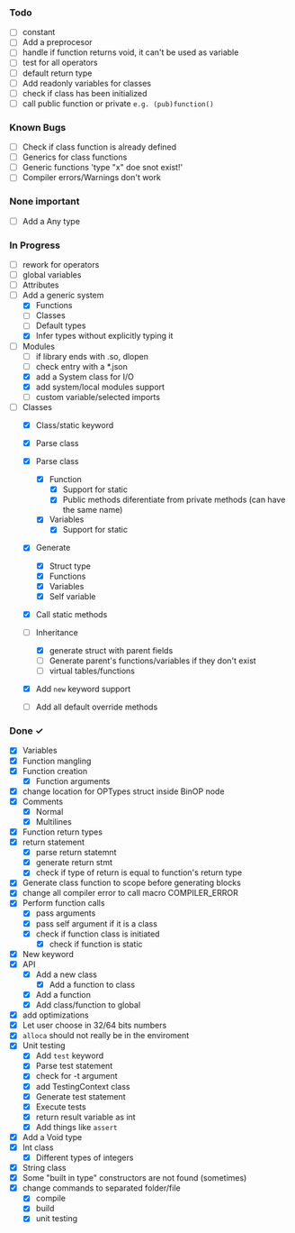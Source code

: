 ### Todo

- [ ] constant
- [ ] Add a preprocesor
- [ ] handle if function returns void, it can't be used as variable
- [ ] test for all operators
- [ ] default return type
- [ ] Add readonly variables for classes
- [ ] check if class has been initialized
- [ ] call public function or private `e.g. (pub)function()`

### Known Bugs

- [ ] Check if class function is already defined
- [ ] Generics for class functions
- [ ] Generic functions 'type "x" doe snot exist!'
- [ ] Compiler errors/Warnings don't work

### None important
- [ ] Add a Any type

### In Progress

- [ ] rework for operators
- [ ] global variables
- [ ] Attributes
- [ ] Add a generic system
    - [x] Functions
    - [ ] Classes
    - [ ] Default types
    - [x] Infer types without explicitly typing it
- [ ] Modules
    - [ ] if library ends with .so, dlopen
    - [ ] check entry with a *.json
    - [x] add a System class for I/O
    - [x] add system/local modules support
    - [ ] custom variable/selected imports
- [ ] Classes
    - [x] Class/static keyword
    - [x] Parse class
    - [x] Parse class
        - [x] Function
            - [x] Support for static
            - [x] Public methods diferentiate from private methods (can have the same name)
        - [x] Variables
            - [x] Support for static
    - [x] Generate
        - [x] Struct type
        - [x] Functions
        - [x] Variables
        - [x] Self variable
    - [x] Call static methods
    - [ ] Inheritance
        - [x] generate struct with parent fields
        - [ ] Generate parent's functions/variables if they don't exist
        - [ ] virtual tables/functions
    - [x] Add `new` keyword support
    - [ ] Add all default override methods


### Done ✓

- [x] Variables
- [x] Function mangling
- [x] Function creation
    - [x] Function arguments
- [x] change location for OPTypes struct inside BinOP node
- [x] Comments
    - [x] Normal
    - [x] Multilines
- [x] Function return types
- [x] return statement
    - [x] parse return statemnt
    - [x] generate return stmt
    - [x] check if type of return is equal to function's return type
- [x] Generate class function to scope before generating blocks
- [x] change all compiler error to call macro COMPILER_ERROR
- [x] Perform function calls
    - [x] pass arguments
    - [x] pass self argument if it is a class
    - [x] check if function class is initiated
        - [x] check if function is static
- [x] New keyword
- [x] API
    - [x] Add a new class
        - [x] Add a function to class
    - [x] Add a function
    - [x] Add class/function to global
- [x] add optimizations
- [x] Let user choose in 32/64 bits numbers
- [x] `alloca` should not really be in the enviroment
- [x] Unit testing
    - [x] Add `test` keyword
    - [x] Parse test statement
    - [x] check for -t argument
    - [x] add TestingContext class
    - [x] Generate test statement
    - [x] Execute tests
    - [x] return result variable as int
    - [x] Add things like `assert`
- [x] Add a Void type
- [x] Int class
    - [x] Different types of integers
- [x] String class
- [x] Some "built in type" constructors are not found (sometimes)
- [x] change commands to separated folder/file
    - [x] compile
    - [x] build
    - [x] unit testing